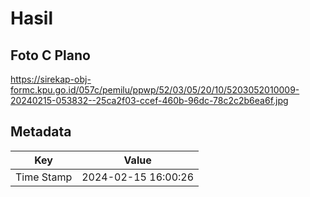 # Hasil

## Foto C Plano

https://sirekap-obj-formc.kpu.go.id/057c/pemilu/ppwp/52/03/05/20/10/5203052010009-20240215-053832--25ca2f03-ccef-460b-96dc-78c2c2b6ea6f.jpg


## Metadata

| Key        | Value               |
| ---------- | ------------------- |
| Time Stamp | 2024-02-15 16:00:26 |



